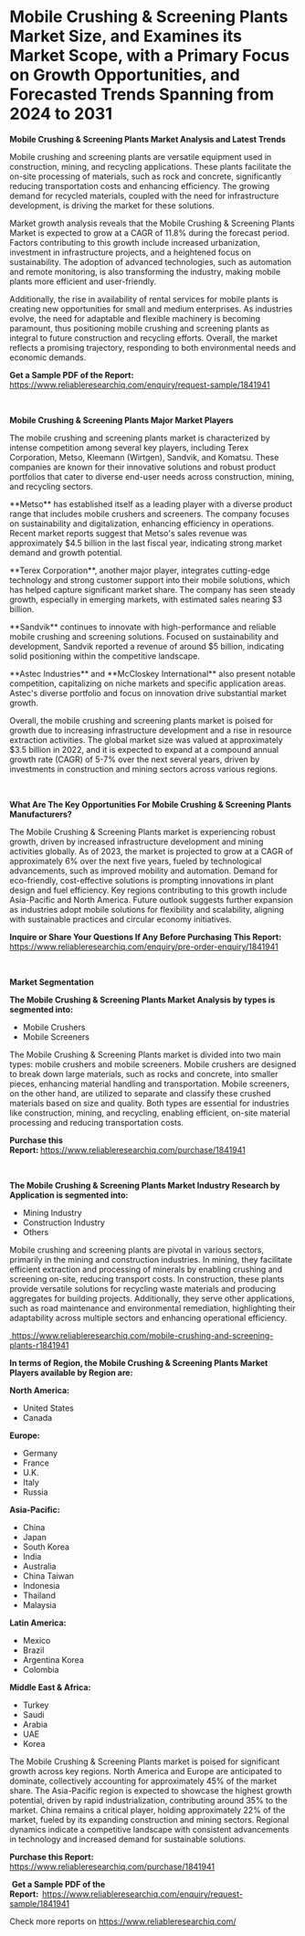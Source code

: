 <p><h1>Mobile Crushing & Screening Plants Market Size, and Examines its Market Scope, with a Primary Focus on Growth Opportunities, and Forecasted Trends Spanning from 2024 to 2031</h1></p><p><strong>Mobile Crushing & Screening Plants Market Analysis and Latest Trends</strong></p>
<p><p>Mobile crushing and screening plants are versatile equipment used in construction, mining, and recycling applications. These plants facilitate the on-site processing of materials, such as rock and concrete, significantly reducing transportation costs and enhancing efficiency. The growing demand for recycled materials, coupled with the need for infrastructure development, is driving the market for these solutions.</p><p>Market growth analysis reveals that the Mobile Crushing & Screening Plants Market is expected to grow at a CAGR of 11.8% during the forecast period. Factors contributing to this growth include increased urbanization, investment in infrastructure projects, and a heightened focus on sustainability. The adoption of advanced technologies, such as automation and remote monitoring, is also transforming the industry, making mobile plants more efficient and user-friendly.</p><p>Additionally, the rise in availability of rental services for mobile plants is creating new opportunities for small and medium enterprises. As industries evolve, the need for adaptable and flexible machinery is becoming paramount, thus positioning mobile crushing and screening plants as integral to future construction and recycling efforts. Overall, the market reflects a promising trajectory, responding to both environmental needs and economic demands.</p></p>
<p><strong>Get a Sample PDF of the Report:&nbsp;</strong> <a href="https://www.reliableresearchiq.com/enquiry/request-sample/1841941?utm_campaign=1123&utm_medium=2&utm_source=Github&utm_content=ia&utm_term=31122024&utm_id=mobile-crushing-screening-plants">https://www.reliableresearchiq.com/enquiry/request-sample/1841941</a></p>
<p>&nbsp;</p>
<p><strong>Mobile Crushing & Screening Plants Major Market Players</strong></p>
<p><p>The mobile crushing and screening plants market is characterized by intense competition among several key players, including Terex Corporation, Metso, Kleemann (Wirtgen), Sandvik, and Komatsu. These companies are known for their innovative solutions and robust product portfolios that cater to diverse end-user needs across construction, mining, and recycling sectors.</p><p>**Metso** has established itself as a leading player with a diverse product range that includes mobile crushers and screeners. The company focuses on sustainability and digitalization, enhancing efficiency in operations. Recent market reports suggest that Metso's sales revenue was approximately $4.5 billion in the last fiscal year, indicating strong market demand and growth potential.</p><p>**Terex Corporation**, another major player, integrates cutting-edge technology and strong customer support into their mobile solutions, which has helped capture significant market share. The company has seen steady growth, especially in emerging markets, with estimated sales nearing $3 billion.</p><p>**Sandvik** continues to innovate with high-performance and reliable mobile crushing and screening solutions. Focused on sustainability and development, Sandvik reported a revenue of around $5 billion, indicating solid positioning within the competitive landscape.</p><p>**Astec Industries** and **McCloskey International** also present notable competition, capitalizing on niche markets and specific application areas. Astec's diverse portfolio and focus on innovation drive substantial market growth.</p><p>Overall, the mobile crushing and screening plants market is poised for growth due to increasing infrastructure development and a rise in resource extraction activities. The global market size was valued at approximately $3.5 billion in 2022, and it is expected to expand at a compound annual growth rate (CAGR) of 5-7% over the next several years, driven by investments in construction and mining sectors across various regions.</p></p>
<p>&nbsp;</p>
<p><strong>What Are The Key Opportunities For Mobile Crushing & Screening Plants Manufacturers?</strong></p>
<p><p>The Mobile Crushing & Screening Plants market is experiencing robust growth, driven by increased infrastructure development and mining activities globally. As of 2023, the market is projected to grow at a CAGR of approximately 6% over the next five years, fueled by technological advancements, such as improved mobility and automation. Demand for eco-friendly, cost-effective solutions is prompting innovations in plant design and fuel efficiency. Key regions contributing to this growth include Asia-Pacific and North America. Future outlook suggests further expansion as industries adopt mobile solutions for flexibility and scalability, aligning with sustainable practices and circular economy initiatives.</p></p>
<p><strong>Inquire or Share Your Questions If Any Before Purchasing This Report:</strong> <a href="https://www.reliableresearchiq.com/enquiry/pre-order-enquiry/1841941?utm_campaign=1123&utm_medium=2&utm_source=Github&utm_content=ia&utm_term=31122024&utm_id=mobile-crushing-screening-plants">https://www.reliableresearchiq.com/enquiry/pre-order-enquiry/1841941</a></p>
<p>&nbsp;</p>
<p><strong>Market Segmentation</strong></p>
<p><strong>The Mobile Crushing & Screening Plants Market Analysis by types is segmented into:</strong></p>
<p><ul><li>Mobile Crushers</li><li>Mobile Screeners</li></ul></p>
<p><p>The Mobile Crushing & Screening Plants market is divided into two main types: mobile crushers and mobile screeners. Mobile crushers are designed to break down large materials, such as rocks and concrete, into smaller pieces, enhancing material handling and transportation. Mobile screeners, on the other hand, are utilized to separate and classify these crushed materials based on size and quality. Both types are essential for industries like construction, mining, and recycling, enabling efficient, on-site material processing and reducing transportation costs.</p></p>
<p><strong>Purchase this Report:&nbsp;</strong><a href="https://www.reliableresearchiq.com/purchase/1841941?utm_campaign=1123&utm_medium=2&utm_source=Github&utm_content=ia&utm_term=31122024&utm_id=mobile-crushing-screening-plants">https://www.reliableresearchiq.com/purchase/1841941</a></p>
<p>&nbsp;</p>
<p><strong>The Mobile Crushing & Screening Plants Market Industry Research by Application is segmented into:</strong></p>
<p><ul><li>Mining Industry</li><li>Construction Industry</li><li>Others</li></ul></p>
<p><p>Mobile crushing and screening plants are pivotal in various sectors, primarily in the mining and construction industries. In mining, they facilitate efficient extraction and processing of minerals by enabling crushing and screening on-site, reducing transport costs. In construction, these plants provide versatile solutions for recycling waste materials and producing aggregates for building projects. Additionally, they serve other applications, such as road maintenance and environmental remediation, highlighting their adaptability across multiple sectors and enhancing operational efficiency.</p></p>
<p><a href="https://www.reliableresearchiq.com/mobile-crushing-and-screening-plants-r1841941?utm_campaign=1123&utm_medium=2&utm_source=Github&utm_content=ia&utm_term=31122024&utm_id=mobile-crushing-screening-plants">&nbsp;https://www.reliableresearchiq.com/mobile-crushing-and-screening-plants-r1841941</a></p>
<p><strong>In terms of Region, the Mobile Crushing & Screening Plants Market Players available by Region are:</strong></p>
<p>
    <p> <strong> North America: </strong>
        <ul>
            <li>United States</li>
            <li>Canada</li>
        </ul>
        </p> 
    <p> <strong> Europe: </strong>
        <ul>
            <li>Germany</li>
            <li>France</li>
            <li>U.K.</li>
            <li>Italy</li>
            <li>Russia</li>
        </ul>
        </p> 
    <p> <strong> Asia-Pacific: </strong>
        <ul>
            <li>China</li>
            <li>Japan</li>
            <li>South Korea</li>
            <li>India</li>
            <li>Australia</li>
            <li>China Taiwan</li>
            <li>Indonesia</li>
            <li>Thailand</li>
            <li>Malaysia</li>
        </ul>
        </p> 
    <p> <strong> Latin America: </strong>
        <ul>
            <li>Mexico</li>
            <li>Brazil</li>
            <li>Argentina Korea</li>
            <li>Colombia</li>
        </ul>
        </p> 
    <p> <strong> Middle East & Africa: </strong>
        <ul>
            <li>Turkey</li>
            <li>Saudi</li>
            <li>Arabia</li>
            <li>UAE</li>
            <li>Korea</li>
        </ul>
    </p>
    </p>
<p><p>The Mobile Crushing & Screening Plants market is poised for significant growth across key regions. North America and Europe are anticipated to dominate, collectively accounting for approximately 45% of the market share. The Asia-Pacific region is expected to showcase the highest growth potential, driven by rapid industrialization, contributing around 35% to the market. China remains a critical player, holding approximately 22% of the market, fueled by its expanding construction and mining sectors. Regional dynamics indicate a competitive landscape with consistent advancements in technology and increased demand for sustainable solutions.</p></p>
<p><strong>Purchase this Report: </strong><a href="https://www.reliableresearchiq.com/purchase/1841941?utm_campaign=1123&utm_medium=2&utm_source=Github&utm_content=ia&utm_term=31122024&utm_id=mobile-crushing-screening-plants">https://www.reliableresearchiq.com/purchase/1841941</a></p>
<p>&nbsp;<strong>Get a Sample PDF of the Report:&nbsp;&nbsp;</strong><a href="https://www.reliableresearchiq.com/enquiry/request-sample/1841941?utm_campaign=1123&utm_medium=2&utm_source=Github&utm_content=ia&utm_term=31122024&utm_id=mobile-crushing-screening-plants">https://www.reliableresearchiq.com/enquiry/request-sample/1841941</a></p>
<p><strong></strong></p>
<p>Check more reports on <a href="https://www.reliableresearchiq.com/?utm_campaign=1123&utm_medium=2&utm_source=Github&utm_content=ia&utm_term=31122024&utm_id=mobile-crushing-screening-plants">https://www.reliableresearchiq.com/</a></p>